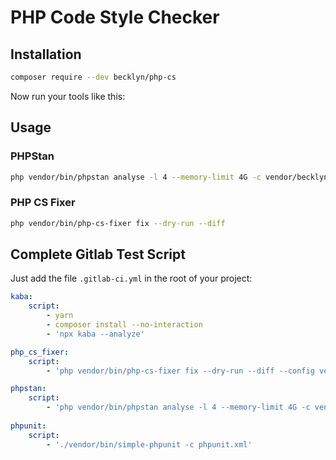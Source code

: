 PHP Code Style Checker
======================


Installation
------------

```bash
composer require --dev becklyn/php-cs 
```

Now run your tools like this:


Usage
-----

### PHPStan

```bash
php vendor/bin/phpstan analyse -l 4 --memory-limit 4G -c vendor/becklyn/php-cs/phpstan.neon .
```


### PHP CS Fixer

```bash
php vendor/bin/php-cs-fixer fix --dry-run --diff
```


Complete Gitlab Test Script
---------------------------

Just add the file `.gitlab-ci.yml` in the root of your project:

```yaml
kaba:
    script:
        - yarn
        - composer install --no-interaction
        - 'npx kaba --analyze'

php_cs_fixer:
    script:
        - 'php vendor/bin/php-cs-fixer fix --dry-run --diff --config vendor/becklyn/php-cs/.php_cs.dist'

phpstan:
    script:
        - 'php vendor/bin/phpstan analyse -l 4 --memory-limit 4G -c vendor/becklyn/php-cs/phpstan.neon .'
        
phpunit:
    script:
        - './vendor/bin/simple-phpunit -c phpunit.xml'
```
